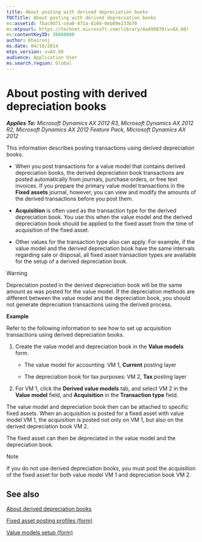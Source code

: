 ```yaml
---
title: About posting with derived depreciation books
TOCTitle: About posting with derived depreciation books
ms:assetid: fbac9d71-cea0-471a-8104-0eb09e233b70
ms:mtpsurl: https://technet.microsoft.com/library/Aa499878(v=AX.60)
ms:contentKeyID: 36060080
author: Khairunj
ms.date: 04/18/2014
mtps_version: v=AX.60
audience: Application User
ms.search.region: Global
---
```


# About posting with derived depreciation books 


_**Applies To:** Microsoft Dynamics AX 2012 R3, Microsoft Dynamics AX 2012 R2, Microsoft Dynamics AX 2012 Feature Pack, Microsoft Dynamics AX 2012_

This information describes posting transactions using derived depreciation books.

  - When you post transactions for a value model that contains derived depreciation books, the derived depreciation book transactions are posted automatically from journals, purchase orders, or free text invoices. If you prepare the primary value model transactions in the **Fixed assets** journal, however, you can view and modify the amounts of the derived transactions before you post them.

  - **Acquisition** is often used as the transaction type for the derived depreciation book. You use this when the value model and the derived depreciation book should be applied to the fixed asset from the time of acquisition of the fixed asset.

  - Other values for the transaction type also can apply. For example, if the value model and the derived depreciation book have the same intervals regarding sale or disposal, all fixed asset transaction types are available for the setup of a derived depreciation book.


> [!WARNING]
> <P>Depreciation posted in the derived depreciation book will be the same amount as was posted for the value model. If the depreciation methods are different between the value model and the depreciation book, you should not generate depreciation transactions using the derived process.</P>



**Example**

Refer to the following information to see how to set up acquisition transactions using derived depreciation books.

1.  Create the value model and depreciation book in the **Value models** form.
    
      - The value model for accounting: VM 1, **Current** posting layer
    
      - The depreciation book for tax purposes: VM 2, **Tax** posting layer

2.  For VM 1, click the **Derived value models** tab, and select VM 2 in the **Value model** field, and **Acquisition** in the **Transaction type** field.

The value model and depreciation book then can be attached to specific fixed assets. When an acquisition is posted for a fixed asset with value model VM 1, the acquisition is posted not only on VM 1, but also on the derived depreciation book VM 2.

The fixed asset can then be depreciated in the value model and the depreciation book.


> [!NOTE]
> <P>If you do not use derived depreciation books, you must post the acquisition of the fixed asset for both value model VM 1 and depreciation book VM 2.</P>



## See also

[About derived depreciation books](about-derived-depreciation-books.md)

[Fixed asset posting profiles (form)](https://technet.microsoft.com/library/aa571467\(v=ax.60\))

[Value models setup (form)](https://technet.microsoft.com/library/aa582567\(v=ax.60\))

  


